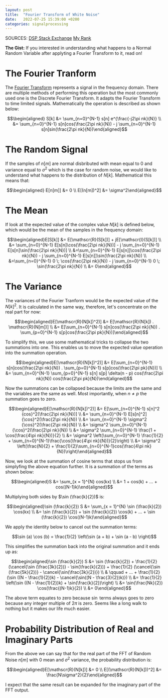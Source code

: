 ```yaml
---
layout: post
title:  "Fourier Transform of White Noise"
date:   2022-07-25 15:39:00 +0200
categories: signalprocessing
---
```


SOURCES: [DSP Stack Exchange](https://dsp.stackexchange.com/questions/8418/what-is-the-phase-and-magnitude-response-of-white-noise) [My Rank](https://blog.myrank.co.in/sum-of-sines-or-cosines-of-n-angles-in-a-p/)

**The Gist:** If you interested in understanding what happens to a Normal Random Variable after applyting a Fourier Transform to it, read on!

# The Fourier Tranform
The [Fourier Transform](https://www.karanjayachandra.com/signalprocessing/2021/10/02/fourier-transform.html) represents a signal in the frequency domain. There are multiple methods of performing this operation but the most commonly used one is the Discrete Fourier Transform. It adapts the Fourier Transform to time limited signals. Mathematically the operation is described as shown below:

$$\begin{aligned} S[k] &= \sum_{n=0}^{N-1} s[n] e^{\frac{-j2\pi nk}{N}} \\ &= \sum_{n=0}^{N-1} s[n]cos(\frac{2\pi nk}{N}) - j \sum_{n=0}^{N-1} s[n]sin(\frac{2\pi nk}{N})\end{aligned}$$

# The Random Signal
If the samples of $n[m]$ are normal disbributed with mean equal to 0 and variance equal to $\sigma^2$ which is the case for random noise, we would like to understand what happens to the distribution of $N[k]$. Mathematical this means that:

$$\begin{aligned} E[n[m]] &= 0 \\ E[(n[m])^2] &= \sigma^2\end{aligned}$$

# The Mean
If look at the expected value of the complex value $N[k]$ is defined below, which would be the mean of the samples in the frequency domain:

$$\begin{aligned}E[S[k]] &= E[\mathscr{R}(S[k])] + jE[\mathscr{I}(S[k])] \\ &= \sum_{n=0}^{N-1} E[s[n]\cos(\frac{2\pi nk}{N})] - j \sum_{n=0}^{N-1} E[s[n]\sin(\frac{2\pi nk}{N})] \\ &=\sum_{n=0}^{N-1} E[s[n]]\cos(\frac{2\pi nk}{N}) - j \sum_{n=0}^{N-1} E[s[n]]\sin(\frac{2\pi nk}{N}) \\ &=\sum_{n=0}^{N-1} 0 \; \cos(\frac{2\pi nk}{N}) - j \sum_{n=0}^{N-1} 0 \; \sin(\frac{2\pi nk}{N}) \\ &= 0\end{aligned}$$

# The Variance
The variances of the Fourier Tranform would be the expected value of the $N[k]^2$. It is calculated in the same way, therefore, let's concentrate on the real part for now:

$$\begin{aligned}E[\mathscr{R}(N[k])^2)] &= E[\mathscr{R}(N[k]) . \mathscr{R}(N[m])] \\ &= E[\sum_{n=0}^{N-1} s[n]cos(\frac{2\pi nk}{N}) . \sum_{p=0}^{N-1} s[p]cos(\frac{2\pi pk}{N})]\end{aligned}$$

To simplify this, we use some mathematical tricks to collapse the two summations into one. This enables us to move the expected value operation into the summation operation.

$$\begin{aligned}E[\mathscr{R}(N[k])^2)] &= E[\sum_{n=0}^{N-1} s[n]cos(\frac{2\pi nk}{N}) . \sum_{p=0}^{N-1} s[p]cos(\frac{2\pi pk}{N})] \\ &= \sum_{n=0}^{N-1} \sum_{p=0}^{N-1} s[n] s[p] \delta(n - p) cos(\frac{2\pi nk}{N}) cos(\frac{2\pi pk}{N})\end{aligned}$$

Now the summations can be collapsed because the limits are the same and the variables are the same as well. Most importantly, when $n \neq p$ the summation goes to zero.

$$\begin{aligned}E[\mathscr{R}(N[k])^2)] &= E[\sum_{n=0}^{N-1} s[n]^2 {cos}^2(\frac{2\pi nk}{N})] \\ &= \sum_{n=0}^{N-1} E[s[n]^2] {\cos}^2(\frac{2\pi nk}{N}) \\ &= \sum_{n=0}^{N-1} \sigma^2 {\cos}^2(\frac{2\pi nk}{N}) \\ &= \sigma^2 \sum_{n=0}^{N-1} {\cos}^2(\frac{2\pi nk}{N}) \\ &= \sigma^2 \sum_{n=0}^{N-1} \frac{1 + \cos(\frac{4\pi nk}{N})}{2} \\ &= \sigma^2 \left(\sum_{n=0}^{N-1} \frac{1}{2} + \sum_{n=0}^{N-1}\frac{\cos(\frac{4\pi nk}{N})}{2}\right) \\ &= \sigma^2 \left(\frac{N}{2} + \frac{1}{2}\sum_{n=0}^{N-1}cos(\frac{4\pi nk}{N})\right)\end{aligned}$$

Now, we look at the summation of cosine terms that stops us from simplyfing the above equation further. It is a summation of the terms as shown below:

$$\begin{aligned}S &= \sum_{x = 1}^{N} cos(kx) \\ &= 1 + cos(k) + ... + cos((N-1)k)\end{aligned}$$

Multiplying both sides by $\sin (\frac{k}{2})$ is:

$$\begin{aligned}\sin (\frac{k}{2}) S &= \sum_{x = 1}^{N} \sin (\frac{k}{2}) \cos(kx) \\ &= \sin (\frac{k}{2}) + \sin (\frac{k}{2}) \cos(k) + ... + \sin (\frac{k}{2}) \cos((N-1)k)\end{aligned}$$

We apply the identity below to cancel out the summation terms:

$$\sin (a) \cos (b) = \frac{1}{2} \left(\sin (a + b) + \sin (a - b) \right)$$

This simplifies the summation back into the original summation and it ends up as:

$$\begin{aligned}\sin (\frac{k}{2}) S &= \sin (\frac{k}{2}) + \frac{1}{2} (\cancel{\sin (\frac{3k}{2})} - \sin(\frac{k}{2})) + \frac{1}{2} (\cancel{\sin (\frac{5k}{2})} - \cancel{\sin(\frac{3k}{2})}) \\ & \qquad + ... + \frac{1}{2} (\sin ((N - \frac{1}{2})k) - \cancel{\sin((N - \frac{3}{2})k)}) \\ &= \frac{1}{2} \left(\sin ((N - \frac{1}{2})k) + \sin(\frac{k}{2})\right) \\ &= \sin(\frac{Nk}{2}) \cos(\frac{(N-1)k}{2}) \\ &= 0\end{aligned}$$

The above term equates to zero because $\sin$ terms always goes to zero because any integer multiple of $2\pi$ is zero. Seems like a long walk to nothing but it makes our life much easier.

# Probability Distribution of Real and Imaginary Parts

From the above we can say that for the real part of the FFT of Random Noise $n[m]$ with 0 mean and $\sigma^2$ variance, the probability distribution is:

$$\begin{aligned}E[\mathscr{R}(N[k])] &= 0 \\ E[(\mathscr{R}(N[k]))^2] &= \frac{N\sigma^2}{2}\end{aligned}$$

I expect that the same result can be expanded for the imaginary part of the FFT output.